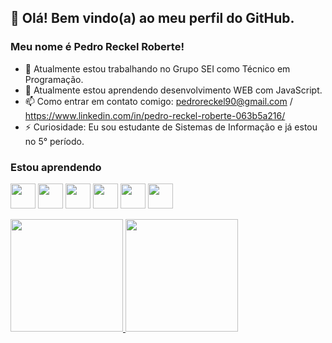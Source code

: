 ## 👋 Olá! Bem vindo(a) ao meu perfil do GitHub.
### Meu nome é Pedro Reckel Roberte!

- 🔭 Atualmente estou trabalhando no Grupo SEI como Técnico em Programação.
- 🌱 Atualmente estou aprendendo desenvolvimento WEB com JavaScript.
- 📫 Como entrar em contato comigo: pedroreckel90@gmail.com / https://www.linkedin.com/in/pedro-reckel-roberte-063b5a216/
- ⚡ Curiosidade: Eu sou estudante de Sistemas de Informação e já estou no 5° período.

### Estou aprendendo
<img src="https://cdn.jsdelivr.net/gh/devicons/devicon/icons/html5/html5-original.svg" width="40" height="40"/> <img src="https://cdn.jsdelivr.net/gh/devicons/devicon/icons/css3/css3-original.svg" width="40" height="40"/> <img src="https://cdn.jsdelivr.net/gh/devicons/devicon/icons/javascript/javascript-original.svg" width="40" height="40"/> <img src="https://cdn.jsdelivr.net/gh/devicons/devicon/icons/nodejs/nodejs-original.svg" width="40" height="40"/> <img src="https://cdn.jsdelivr.net/gh/devicons/devicon/icons/mysql/mysql-original.svg" width="40" height="40"/> <img
src="https://cdn.jsdelivr.net/gh/devicons/devicon/icons/java/java-original-wordmark.svg" width="40" height="40"/>


<div>
<a href="https://github.com/PedroReckel">
<img height="180em" src="https://github-readme-stats.vercel.app/api/top-langs/?username=PedroReckel&layout=compact&langs_count=7&theme=dracula"/>
<img height="180em" src="https://github-readme-stats.vercel.app/api?username=PedroReckel&show_icons=true&theme=dracula&include_all_commits=true&count_private=true"/>
</div>
